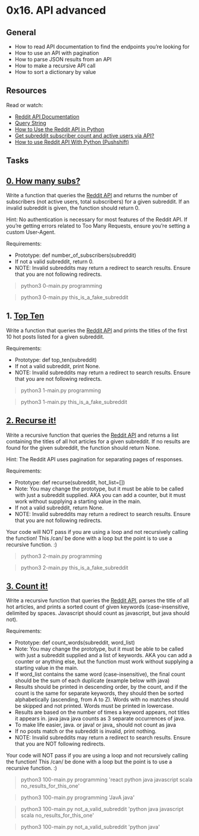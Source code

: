 # 0x16. API advanced

## General
* How to read API documentation to find the endpoints you’re looking for
* How to use an API with pagination
* How to parse JSON results from an API
* How to make a recursive API call
* How to sort a dictionary by value

## Resources
Read or watch:

* [Reddit API Documentation](https://www.reddit.com/dev/api/)
* [Query String](https://en.wikipedia.org/wiki/Query_string)
* [How to Use the Reddit API in Python](https://towardsdatascience.com/how-to-use-the-reddit-api-in-python-5e05ddfd1e5c)
* [Get subreddit subscriber count and active users via API?](https://www.reddit.com/r/redditdev/comments/260gpj/get_subreddit_subscriber_count_and_active_users/)
* [How to use Reddit API With Python (Pushshift)](https://www.jcchouinard.com/how-to-use-reddit-api-with-python)



## Tasks

## [0. How many subs?](./0-subs.py)
Write a function that queries the [Reddit API](https://www.reddit.com/dev/api/) and returns the number of subscribers (not active users, total subscribers) for a given subreddit. If an invalid subreddit is given, the function should return 0.

Hint: No authentication is necessary for most features of the Reddit API. If you’re getting errors related to Too Many Requests, ensure you’re setting a custom User-Agent.

Requirements:

* Prototype: def number_of_subscribers(subreddit)
* If not a valid subreddit, return 0.
* NOTE: Invalid subreddits may return a redirect to search results. Ensure that you are not following redirects.
> python3 0-main.py programming

> python3 0-main.py this_is_a_fake_subreddit

## 1. [Top Ten](./1-top_ten.py)
Write a function that queries the [Reddit API](https://www.reddit.com/dev/api/) and prints the titles of the first 10 hot posts listed for a given subreddit.

Requirements:

* Prototype: def top_ten(subreddit)
* If not a valid subreddit, print None.
* NOTE: Invalid subreddits may return a redirect to search results. Ensure that you are not following redirects.
> python3 1-main.py programming

> python3 1-main.py this_is_a_fake_subreddit

## [2. Recurse it!](./2-recurse.py)
Write a recursive function that queries the [Reddit API](https://www.reddit.com/dev/api/) and returns a list containing the titles of all hot articles for a given subreddit. If no results are found for the given subreddit, the function should return None.

Hint: The Reddit API uses pagination for separating pages of responses.

Requirements:

* Prototype: def recurse(subreddit, hot_list=[])
* Note: You may change the prototype, but it must be able to be called with just a subreddit supplied. AKA you can add a counter, but it must work without supplying a starting value in the main.
* If not a valid subreddit, return None.
* NOTE: Invalid subreddits may return a redirect to search results. Ensure that you are not following redirects.

Your code will NOT pass if you are using a loop and not recursively calling the function! This /can/ be done with a loop but the point is to use a recursive function. :)

> python3 2-main.py programming

> python3 2-main.py this_is_a_fake_subreddit

## [3. Count it!](./100-count.py)
Write a recursive function that queries the [Reddit API](https://www.reddit.com/dev/api/), parses the title of all hot articles, and prints a sorted count of given keywords (case-insensitive, delimited by spaces. Javascript should count as javascript, but java should not).

Requirements:

* Prototype: def count_words(subreddit, word_list)
* Note: You may change the prototype, but it must be able to be called with just a subreddit supplied and a list of keywords. AKA you can add a counter or anything else, but the function must work without supplying a starting value in the main.
* If word_list contains the same word (case-insensitive), the final count should be the sum of each duplicate (example below with java)
* Results should be printed in descending order, by the count, and if the count is the same for separate keywords, they should then be sorted alphabetically (ascending, from A to Z). Words with no matches should be skipped and not printed. Words must be printed in lowercase.
* Results are based on the number of times a keyword appears, not titles it appears in. java java java counts as 3 separate occurrences of java.
* To make life easier, java. or java! or java_ should not count as java
* If no posts match or the subreddit is invalid, print nothing.
* NOTE: Invalid subreddits may return a redirect to search results. Ensure that you are NOT following redirects.

Your code will NOT pass if you are using a loop and not recursively calling the function! This /can/ be done with a loop but the point is to use a recursive function. :)

> python3 100-main.py programming 'react python java javascript scala no_results_for_this_one'

> python3 100-main.py programming 'JavA java'

> python3 100-main.py not_a_valid_subreddit 'python java javascript scala no_results_for_this_one'

> python3 100-main.py not_a_valid_subreddit 'python java'
